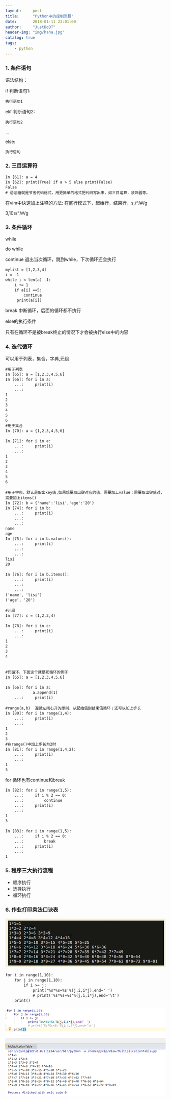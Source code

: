 ```yaml
---
layout:     post
title:      "Python中的控制流程"
date:       2018-01-11 23:01:00
author:     "JustDoDT"
header-img: "img/haha.jpg"
catalog: true
tags:
    - python
---
```



### 1. 条件语句

语法结构：

if     判断语句1:

    执行语句1

elif  判断语句2:

    执行语句2
…

else:

    执行语句

### 2.  三目运算符

    In [61]: a = 4
    In [62]: print(True) if a > 5 else print(False)
    False
    # 语法糖就是节省代码格式，用更简单的格式把代码写出来，如三目运算，装饰器等。

在vim中快速加上注释的方法: 在底行模式下，起始行，结束行，s,/^/#/g

3,10s/^/#/g

### 3. 条件循环

while

do  while

continue 退出当次循环，跳到while，下次循环还会执行

    mylist = [1,2,3,4]
    i = -1
    while i < len(a) -1:
        i += 1
        if a[i] ==5:
            continue
         print(a[i])

break 中断循环，后面的循环都不执行

else的执行条件

只有在循环不是被break终止的情况下才会被执行else中的内容

### 4. 迭代循环

可以用于列表，集合，字典,元组

    #用于列表
    In [65]: a = [1,2,3,4,5,6]
    In [66]: for i in a:
        ...:     print(i)
        ...:     
    1
    2
    3
    4
    5
    6
    #用于集合
    In [70]: a = {1,2,3,4,5,6}
    
    In [71]: for i in a:
        ...:     print(i)
        ...:     
    1
    2
    3
    4
    5
    6
    
    #用于字典，默认是取出key值,如果想要取出键对应的值，需要加上value；需要取出键值对，需要加上items()
    In [72]: b = {'name':'lisi','age':'20'}
    In [74]: for i in b:
        ...:     print(i)
        ...:     
        ...:     
    name
    age
    In [75]: for i in b.values():
        ...:     print(i)
        ...:     
        ...:     
    lisi
    20
    
    In [76]: for i in b.items():
        ...:     print(i)
        ...:     
        ...:     
    ('name', 'lisi')
    ('age', '20')
    
    #元组
    In [77]: c = (1,2,3,4)
    
    In [78]: for i in c:
        ...:     print(i)
        ...:     
    1
    2
    3
    4
    

    #死循环，下面这个就是死循环的例子
    In [65]: a = [1,2,3,4,5,6]
    
    In [66]: for i in a:
     			a.append(1)
        ...:     print(i)

    #range(a,b)  遵循左闭右开的原则，从起始值到结束值循环；还可以加上步长
    In [80]: for i in range(1,4):
        ...:     print(i)
        ...:     
    1
    2
    3
    #在range()中加上步长为2时
    In [81]: for i in range(1,4,2):
        ...:     print(i)
        ...:     
    1
    3

for 循环也有continue和break

    In [82]: for i in range(1,5):
        ...:     if i % 2 == 0:
        ...:         continue
        ...:     print(i)
        ...:     
    1
    3
    
    In [83]: for i in range(1,5):
        ...:     if i % 2 == 0:
        ...:         break
        ...:     print(i)
        ...:     
    1
    





### 5. 程序三大执行流程

- 顺序执行
- 选择执行
- 循环执行



### 6. 作业打印乘法口诀表
![avatar](/img/Python3.png)


    for i in range(1,10):
        for j in range(1,10):
            if i >= j:
                print('%s*%s=%s'%(j,i,i*j),end=' ')
                # print('%s*%s=%s'%(j,i,i*j),end='\t')
        print()


![avatar](/img/Python4.png)




